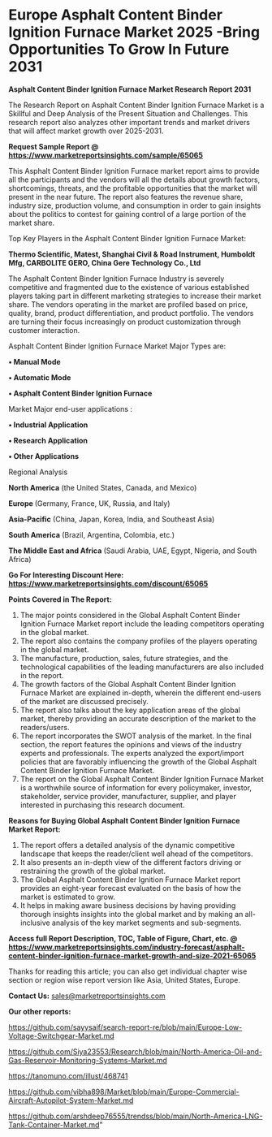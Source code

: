 # Europe Asphalt Content Binder Ignition Furnace Market 2025 -Bring Opportunities To Grow In Future 2031

<strong>Asphalt Content Binder Ignition Furnace Market Research Report 2031</strong>

The Research Report on Asphalt Content Binder Ignition Furnace Market is a Skillful and Deep Analysis of the Present Situation and Challenges. This research report also analyzes other important trends and market drivers that will affect market growth over 2025-2031.

<strong>Request Sample Report @ <a href=https://www.marketreportsinsights.com/sample/65065>https://www.marketreportsinsights.com/sample/65065</a></strong>

This Asphalt Content Binder Ignition Furnace market report aims to provide all the participants and the vendors will all the details about growth factors, shortcomings, threats, and the profitable opportunities that the market will present in the near future. The report also features the revenue share, industry size, production volume, and consumption in order to gain insights about the politics to contest for gaining control of a large portion of the market share.

Top Key Players in the Asphalt Content Binder Ignition Furnace Market:

<strong>Thermo Scientific, Matest, Shanghai Civil & Road Instrument, Humboldt Mfg, CARBOLITE GERO, China Gere Technology Co., Ltd</strong>

The Asphalt Content Binder Ignition Furnace Industry is severely competitive and fragmented due to the existence of various established players taking part in different marketing strategies to increase their market share. The vendors operating in the market are profiled based on price, quality, brand, product differentiation, and product portfolio. The vendors are turning their focus increasingly on product customization through customer interaction.

Asphalt Content Binder Ignition Furnace Market Major Types are:

<strong>• Manual Mode

• Automatic Mode

• Asphalt Content Binder Ignition Furnace</strong>

Market Major end-user applications :

<strong>• Industrial Application

• Research Application

• Other Applications</strong>

Regional Analysis

</u><strong><b>North America</b></strong> (the United States, Canada, and Mexico)

<strong><b>Europe </b></strong>(Germany, France, UK, Russia, and Italy)

<strong><b>Asia-Pacific</b></strong> (China, Japan, Korea, India, and Southeast Asia)

<strong><b>South America</b></strong> (Brazil, Argentina, Colombia, etc.)

<strong><b>The Middle East and Africa</b></strong> (Saudi Arabia, UAE, Egypt, Nigeria, and South Africa)

<strong>Go For Interesting Discount Here: <a href=https://www.marketreportsinsights.com/discount/65065>https://www.marketreportsinsights.com/discount/65065</a></strong>

<strong>Points Covered in The Report:</strong>
<ol>
  <li>The major points considered in the Global Asphalt Content Binder Ignition Furnace Market report include the leading competitors operating in the global market.</li>
  <li>The report also contains the company profiles of the players operating in the global market.</li>
  <li>The manufacture, production, sales, future strategies, and the technological capabilities of the leading manufacturers are also included in the report.</li>
  <li>The growth factors of the Global Asphalt Content Binder Ignition Furnace Market are explained in-depth, wherein the different end-users of the market are discussed precisely.</li>
  <li>The report also talks about the key application areas of the global market, thereby providing an accurate description of the market to the readers/users.</li>
  <li>The report incorporates the SWOT analysis of the market. In the final section, the report features the opinions and views of the industry experts and professionals. The experts analyzed the export/import policies that are favorably influencing the growth of the Global Asphalt Content Binder Ignition Furnace Market.</li>
  <li>The report on the Global Asphalt Content Binder Ignition Furnace Market is a worthwhile source of information for every policymaker, investor, stakeholder, service provider, manufacturer, supplier, and player interested in purchasing this research document.</li>
</ol>
<strong>Reasons for Buying Global Asphalt Content Binder Ignition Furnace Market Report:</strong>

<ol>
  <li>The report offers a detailed analysis of the dynamic competitive landscape that keeps the reader/client well ahead of the competitors.</li>
  <li>It also presents an in-depth view of the different factors driving or restraining the growth of the global market.</li>
  <li>The Global Asphalt Content Binder Ignition Furnace Market report provides an eight-year forecast evaluated on the basis of how the market is estimated to grow.</li>
  <li>It helps in making aware business decisions by having providing thorough insights insights into the global market and by making an all-inclusive analysis of the key market segments and sub-segments.</li>
</ol>
<strong>Access full Report Description, TOC, Table of Figure, Chart, etc. @ <a href=https://www.marketreportsinsights.com/industry-forecast/asphalt-content-binder-ignition-furnace-market-growth-and-size-2021-65065>https://www.marketreportsinsights.com/industry-forecast/asphalt-content-binder-ignition-furnace-market-growth-and-size-2021-65065</a></strong>


Thanks for reading this article; you can also get individual chapter wise section or region wise report version like Asia, United States, Europe.

<strong>Contact Us:</strong>
sales@marketreportsinsights.com

<strong>Our other reports:</strong>

<a href=https://github.com/sayysaif/search-report-re/blob/main/Europe-Low-Voltage-Switchgear-Market.md>https://github.com/sayysaif/search-report-re/blob/main/Europe-Low-Voltage-Switchgear-Market.md</a>

<a href=https://github.com/Siya23553/Research/blob/main/North-America-Oil-and-Gas-Reservoir-Monitoring-Systems-Market.md>https://github.com/Siya23553/Research/blob/main/North-America-Oil-and-Gas-Reservoir-Monitoring-Systems-Market.md</a>

<a href=https://tanomuno.com/illust/468741>https://tanomuno.com/illust/468741</a>

<a href=https://github.com/vibha898/Market/blob/main/Europe-Commercial-Aircraft-Autopilot-System-Market.md>https://github.com/vibha898/Market/blob/main/Europe-Commercial-Aircraft-Autopilot-System-Market.md</a>

<a href=https://github.com/arshdeep76555/trendss/blob/main/North-America-LNG-Tank-Container-Market.md>https://github.com/arshdeep76555/trendss/blob/main/North-America-LNG-Tank-Container-Market.md</a>"
